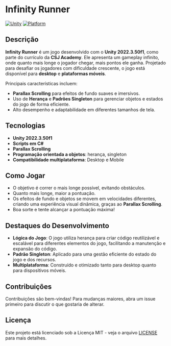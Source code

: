 # Infinity Runner

[![Unity](https://img.shields.io/badge/Unity-2022.3.50f1-blue.svg)](https://unity.com/releases/2022.3.50f1) [![Platform](https://img.shields.io/badge/Platform-Desktop%20%7C%20Mobile-green.svg)](https://unity.com)

## Descrição

**Infinity Runner** é um jogo desenvolvido com o **Unity 2022.3.50f1**, como parte do currículo da **CSJ Academy**. Ele apresenta um gameplay infinito, onde quanto mais longe o jogador chegar, mais pontos ele ganha. Projetado para desafiar os jogadores com dificuldade crescente, o jogo está disponível para **desktop** e **plataformas móveis**.

Principais características incluem:
- **Parallax Scrolling** para efeitos de fundo suaves e imersivos.
- Uso de **Herança** e **Padrões Singleton** para gerenciar objetos e estados do jogo de forma eficiente.
- Alto desempenho e adaptabilidade em diferentes tamanhos de tela.

## Tecnologias
- **Unity 2022.3.50f1**
- **Scripts em C#**
- **Parallax Scrolling**
- **Programação orientada a objetos**: herança, singleton
- **Compatibilidade multiplataforma**: Desktop e Mobile

## Como Jogar
- O objetivo é correr o mais longe possível, evitando obstáculos.
- Quanto mais longe, maior a pontuação.
- Os efeitos de fundo e objetos se movem em velocidades diferentes, criando uma experiência visual dinâmica, graças ao **Parallax Scrolling**.
- Boa sorte e tente alcançar a pontuação máxima!

## Destaques do Desenvolvimento
- **Lógica do Jogo**: O jogo utiliza herança para criar código reutilizável e escalável para diferentes elementos do jogo, facilitando a manutenção e expansão do código.
- **Padrão Singleton**: Aplicado para uma gestão eficiente do estado do jogo e dos recursos.
- **Multiplataforma**: Construído e otimizado tanto para desktop quanto para dispositivos móveis.

## Contribuições
Contribuições são bem-vindas! Para mudanças maiores, abra um issue primeiro para discutir o que gostaria de alterar.

## Licença
Este projeto está licenciado sob a Licença MIT - veja o arquivo [LICENSE](LICENSE) para mais detalhes.